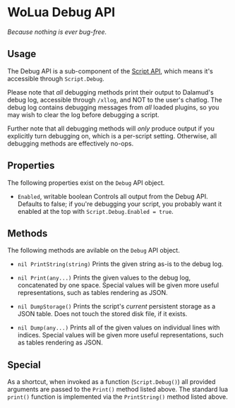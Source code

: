# WoLua Debug API
_Because nothing is ever bug-free._

## Usage
The Debug API is a sub-component of the [Script API](script.md), which means it's accessible through `Script.Debug`.

Please note that _all_ debugging methods print their output to Dalamud's debug log, accessible through `/xllog`, and NOT to the user's chatlog. The debug log contains debugging messages from _all_ loaded plugins, so you may wish to clear the log before debugging a script.

Further note that all debugging methods will _only_ produce output if you explicitly turn debugging on, which is a per-script setting. Otherwise, all debugging methods are effectively no-ops.

## Properties
The following properties exist on the `Debug` API object.

- `Enabled`, writable boolean
  Controls all output from the Debug API. Defaults to false; if you're debugging your script, you probably want it enabled at the top with `Script.Debug.Enabled = true`.

## Methods
The following methods are avilable on the `Debug` API object.

- `nil PrintString(string)`
  Prints the given string as-is to the debug log.

- `nil Print(any...)`
  Prints the given values to the debug log, concatenated by one space. Special values will be given more useful representations, such as tables rendering as JSON.

- `nil DumpStorage()`
  Prints the script's _current_ persistent storage as a JSON table. Does not touch the stored disk file, if it exists.

- `nil Dump(any...)`
  Prints all of the given values on individual lines with indices. Special values will be given more useful representations, such as tables rendering as JSON.

## Special
As a shortcut, when invoked as a function (`Script.Debug()`) all provided arguments are passed to the `Print()` method listed above. The standard lua `print()` function is implemented via the `PrintString()` method listed above.
